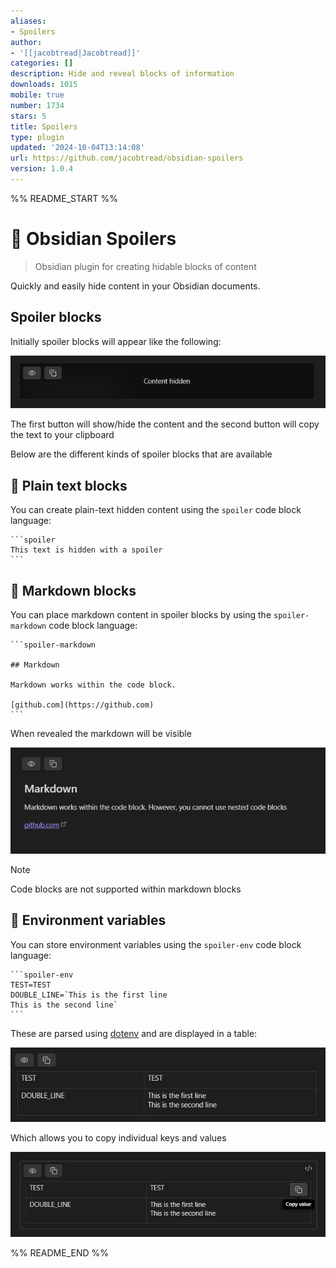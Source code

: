 ```yaml
---
aliases:
- Spoilers
author:
- '[[jacobtread|Jacobtread]]'
categories: []
description: Hide and reveal blocks of information
downloads: 1015
mobile: true
number: 1734
stars: 5
title: Spoilers
type: plugin
updated: '2024-10-04T13:14:08'
url: https://github.com/jacobtread/obsidian-spoilers
version: 1.0.4
---
```


%% README_START %%

# 🫣 Obsidian Spoilers

> Obsidian plugin for creating hidable blocks of content

Quickly and easily hide content in your Obsidian documents.

## Spoiler blocks

Initially spoiler blocks will appear like the following:

![Plain text spoiler](https://raw.githubusercontent.com/jacobtread/obsidian-spoilers/HEAD/images/spoiler-plain-text.png)

The first button will show/hide the content and the second button will copy the text to your clipboard

Below are the different kinds of spoiler blocks that are available

## 📄 Plain text blocks

You can create plain-text hidden content using the `spoiler` code block language:

````
```spoiler
This text is hidden with a spoiler
```
````

## 🔮 Markdown blocks

You can place markdown content in spoiler blocks by using the `spoiler-markdown` code block language:


````
```spoiler-markdown

## Markdown 

Markdown works within the code block.

[github.com](https://github.com)
```
````

When revealed the markdown will be visible

![Markdown spiler](https://raw.githubusercontent.com/jacobtread/obsidian-spoilers/HEAD/images/spoiler-markdown.png)

> [!NOTE]
> Code blocks are not supported within markdown blocks 


## 🔑 Environment variables

You can store environment variables using the `spoiler-env` code block language:

````
```spoiler-env
TEST=TEST
DOUBLE_LINE=`This is the first line
This is the second line`
```
````

These are parsed using [dotenv](https://www.npmjs.com/package/dotenv) and are displayed in a table:

![alt text](https://raw.githubusercontent.com/jacobtread/obsidian-spoilers/HEAD/images/env-1.png)

Which allows you to copy individual keys and values

![alt text](https://raw.githubusercontent.com/jacobtread/obsidian-spoilers/HEAD/images/env-2.png)

%% README_END %%